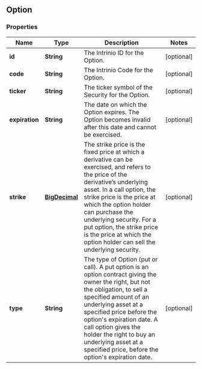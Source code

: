 
## Option

### Properties
Name | Type | Description | Notes
------------ | ------------- | ------------- | -------------
**id** | **String** | The Intrinio ID for the Option. |  [optional]
**code** | **String** | The Intrinio Code for the Option. |  [optional]
**ticker** | **String** | The ticker symbol of the Security for the Option. |  [optional]
**expiration** | **String** | The date on which the Option expires. The Option becomes invalid after this date and cannot be exercised. |  [optional]
**strike** | [**BigDecimal**](BigDecimal.md) | The strike price is the fixed price at which a derivative can be exercised, and refers to the price of the derivative’s underlying asset.  In a call option, the strike price is the price at which the option holder can purchase the underlying security.  For a put option, the strike price is the price at which the option holder can sell the underlying security. |  [optional]
**type** | **String** | The type of Option (put or call). A put option is an option contract giving the owner the right, but not the obligation, to sell a specified amount of an underlying asset at a specified price before the option&#39;s expiration date. A call option gives the holder the right to buy an underlying asset at a specified price, before the option&#39;s expiration date. |  [optional]



